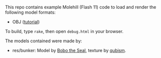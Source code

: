 This repo contains example Molehill (Flash 11) code to load and render the
following model formats:

* OBJ ([tutorial][OBJ])

To build, type `rake`, then open `debug.html` in your browser.

The models contained were made by:

* res/bunker: Model by [Bobo the Seal], texture by [qubism].

[OBJ]: http://ltslashgt.com/2011/08/07/rendering-models-with-molehill/
[Bobo the Seal]: http://www.bobotheseal.com/
[qubism]: http://www.lequbisme.com/
